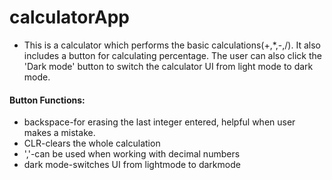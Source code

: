 # calculatorApp
 * This is a calculator which performs the basic calculations(+,*,-,/). It also includes a button for calculating percentage. The user can also click the 'Dark mode' button to switch the calculator UI from light mode to dark mode.
 #### Button Functions:
 * backspace-for erasing the last integer entered, helpful when user makes a mistake.
 * CLR-clears the whole calculation
 * ','-can be used when working with decimal numbers
 * dark mode-switches UI from lightmode to darkmode
